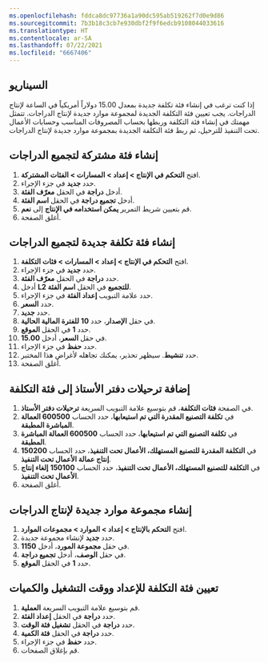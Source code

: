 ```yaml
---
ms.openlocfilehash: fddca8dc97736a1a90dc595ab519262f7d0e9d86
ms.sourcegitcommit: 7b3b18c3cb7e930dbf2f9f6edcb9108044033616
ms.translationtype: HT
ms.contentlocale: ar-SA
ms.lasthandoff: 07/22/2021
ms.locfileid: "6667406"
---
```

## <a name="scenario"></a>السيناريو
إذا كنت ترغب في إنشاء فئة تكلفة جديدة بمعدل 15.00 دولاراً أمريكياً في الساعة لإنتاج الدراجات. يجب تعيين فئة التكلفة الجديدة لمجموعة موارد جديدة لإنتاج الدراجات. تتمثل مهمتك في إنشاء فئة التكلفة وربطها بحساب المصروفات المناسب وحسابات الأعمال تحت التنفيذ للترحيل، ثم ربط فئة التكلفة الجديدة بمجموعة موارد جديدة لإنتاج الدراجات.

## <a name="create-a-shared-category-for-bicycle-assembly"></a>إنشاء فئة مشتركة لتجميع الدراجات 

1.  افتح **التحكم في الإنتاج > إعداد > المسارات > الفئات المشتركة**.
2.  حدد **جديد** في جزء الإجراء.
3.  أدخل **دراجة** في الحقل **معرّف الفئة**.
4.  أدخل **تجميع دراجة** في الحقل **اسم الفئة**.
5.  قم بتعيين شريط التمرير **يمكن استخدامه في الإنتاج** إلى **نعم**.
6.  أغلق الصفحة.

## <a name="create-a-new-cost-category-for-bicycle-assembly"></a>إنشاء فئة تكلفة جديدة لتجميع الدراجات 

1.  افتح **التحكم في الإنتاج > إعداد > المسارات > فئات التكلفة**.
2.  حدد **جديد** في جزء الإجراء.
3.  حدد **دراجة** في الحقل **معرّف الفئة**.
4.  أدخل **L2 للتجميع** في الحقل **اسم الفئة**.
5.  حدد علامة التبويب **إعداد الفئة** في جزء الإجراء.
6.  حدد **السعر**.
7.  حدد **جديد‎**.
8.  في حقل **الإصدار**، حدد **10** **للفترة المالية الحالية**.
9.  حدد **1** في الحقل **الموقع**.
10. في حقل **السعر**، أدخل **15.00**.
11. حدد **حفظ** في جزء الإجراء. 
12. حدد **تنشيط**. سيظهر تحذير، يمكنك تجاهله لأغراض هذا المختبر.
13. أغلق الصفحة.

## <a name="add-ledger-postings-to-the-cost-category"></a>إضافة ترحيلات دفتر الأستاذ إلى فئة التكلفة 

1.  في الصفحة **فئات التكلفة**، قم بتوسيع علامة التبويب السريعة **ترحيلات دفتر الأستاذ**.
2.  في **تكلفة التصنيع المقدرة التي تم استيعابها**، حدد الحساب **600500 العمالة المباشرة المطبقة**.
3.  في **تكلفة التصنيع التي تم استيعابها**، حدد الحساب **600500 العمالة المباشرة المطبقة**.
6.  في **التكلفة المقدرة للتصنيع المستهلك، الأعمال تحت التنفيذ**، حدد الحساب **150200** **إنتاج عمالة الأعمال تحت التنفيذ**.
8.  في **التكلفة للتصنيع المستهلك، الأعمال تحت التنفيذ**، حدد الحساب **150100** **إلغاء إنتاج الأعمال تحت التنفيذ**.
10. أغلق الصفحة.

## <a name="create-a-new-resource-group-for-bicycle-production"></a>إنشاء مجموعة موارد جديدة لإنتاج الدراجات 

1.  افتح **التحكم بالإنتاج > إعداد > الموارد > مجموعات الموارد**.
2.  حدد **جديد** لإنشاء مجموعة جديدة.
3.  في حقل **مجموعة المورد**، أدخل **1150**.
4.  في حقل **الوصف**، أدخل **تجميع دراجة**.
5.  حدد **1** في الحقل **الموقع**.


## <a name="assign-the-cost-category-for-setup-run-time-and-quantities"></a>تعيين فئة التكلفة للإعداد ووقت التشغيل والكميات 

1.  قم بتوسيع علامة التبويب السريعة **العملية**.
2.  حدد **دراجة** في الحقل **إعداد الفئة**.
3.  حدد **دراجة** في الحقل **تشغيل فئة الوقت**.
4.  حدد **دراجة** في الحقل **فئة الكمية**.
5.  حدد **حفظ** في جزء الإجراء.
6.  قم بإغلاق الصفحات.

